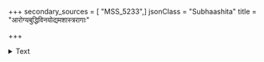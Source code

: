 +++
secondary_sources = [ "MSS_5233",]
jsonClass = "Subhaashita"
title = "आरोग्यबुद्धिविनयोद्यमशास्त्ररागाः"

+++

<details><summary>Text</summary>

आरोग्यबुद्धिविनयोद्यमशास्त्ररागाः पञ्चान्तराः पठनसिद्धिगुणा भवन्ति।  
आचार्यपुस्तकनिवाससहायकर्णा बाह्यास्तु पञ्च पठनं परिवर्धयन्ति॥
</details>
